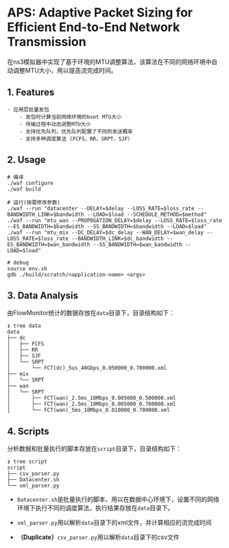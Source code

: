 # APS: Adaptive Packet Sizing for Efficient End-to-End Network Transmission

在ns3模拟器中实现了基于环境的MTU调整算法，该算法在不同的网络环境中自动调整MTU大小，用以提高流完成时间。

## 1. Features

    - 应用层批量发包
        - 发包时计算当前网络环境的bset MTU大小
        - 传输过程中动态调整MTU大小
        - 支持优先队列，优先队列配置了不同的发送概率
        - 支持多种调度算法 (FCFS，RR，SRPT，SJF）

## 2. Usage

``` shell
# 编译
./waf configure
./waf build

# 运行(按需修改参数)
./waf --run "datacenter --DELAY=$delay --LOSS_RATE=$loss_rate --BANDWIDTH_LINK=$bandwidth --LOAD=$load --SCHEDULE_METHOD=$method"
./waf --run "mtu_wan --PROPOGATION_DELAY=$delay --LOSS_RATE=$loss_rate --ES_BANDWIDTH=$bandwidth --SS_BANDWIDTH=$bandwidth --LOAD=$load"
./waf --run "mtu_mix --DC_DELAY=$dc_delay --WAN_DELAY=$wan_delay --LOSS_RATE=$loss_rate --BANDWIDTH_LINK=$dc_bandwidth --ES_BANDWIDTH=$wan_bandwidth --SS_BANDWIDTH=$wan_bandwidth --LOAD=$load"

# debug
source env.sh
gdb ./build/scratch/<application-name> <args>
```

## 3. Data Analysis

由FlowMonitor统计的数据存放在`data`目录下，目录结构如下：

```shell
❯ tree data
data
├── dc
│   ├── FCFS
│   ├── RR
│   ├── SJF
│   └── SRPT
│       └── FCT(dc)_5us_40Gbps_0.050000_0.700000.xml
├── mix
│   └── SRPT
├── wan
│   └── SRPT
│       ├── FCT(wan)_2.5ms_10Mbps_0.005000_0.500000.xml
│       ├── FCT(wan)_2.5ms_10Mbps_0.005000_0.700000.xml
│       └── FCT(wan)_5ms_10Mbps_0.010000_0.700000.xml
```


## 4. Scripts

分析数据和批量执行的脚本存放在`script`目录下，目录结构如下：

```shell
❯ tree script
script
├── csv_parser.py
├── Datacenter.sh
└── xml_parser.py
```

- `Datacenter.sh`是批量执行的脚本，用以在数据中心环境下，设置不同的网络环境下执行不同的调度算法，执行结果存放在`data`目录下。

- `xml_parser.py`用以解析`data`目录下的xml文件，并计算相应的流完成时间

- **（Duplicate）**`csv_parser.py`用以解析`data`目录下的csv文件

